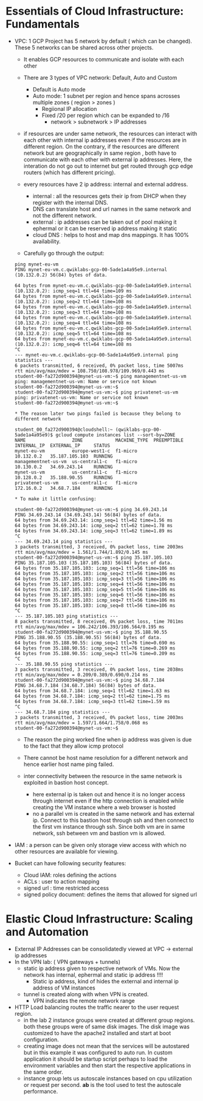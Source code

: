# Essentials of Cloud Infrastructure: Fundamentals
* VPC: 1 GCP Project has 5 network by default ( which can be changed). These 5 networks can be shared across other projects.
  * It enables GCP resources to communicate and isolate with each other
  * There are 3 types of VPC network: Default, Auto and Custom
     * Default is Auto mode
     * Auto mode: 1 subnet per region and hence spans acrosses multiple zones ( region > zones )
         * Regiional IP allocation
         * Fixed /20 per region which can be expanded to /16
            * network > subnetwork > IP addresses
            
  * if resources are under same network, the resources can interact with each other with internal ip addresses even if the resources are in different region. On the contrary, if the resources are different network but are geographically in same region , both have to communicate with each other with external ip addresses. Here, the interation do not go out to internet but get routed through gcp edge routers (which has different pricing). 
  * every resources have 2 ip address: internal and external address.
      * internal : all the resources gets their ip from DHCP when they register with the internal DNS.
      * DNS can translate host and url names in the same network and not the different network.
      * external : ip addresses can be taken out of pool making it ephermal or it can be reserved ip address making it static
      * cloud DNS : helps to host and map dns mappings. It has 100% availability.
  
  
  * Carefully go through the output:
   ```
   ping mynet-eu-vm
   PING mynet-eu-vm.c.qwiklabs-gcp-00-5ade1a4a95e9.internal (10.132.0.2) 56(84) bytes of data.

   64 bytes from mynet-eu-vm.c.qwiklabs-gcp-00-5ade1a4a95e9.internal (10.132.0.2): icmp_seq=1 ttl=64 time=109 ms
   64 bytes from mynet-eu-vm.c.qwiklabs-gcp-00-5ade1a4a95e9.internal (10.132.0.2): icmp_seq=2 ttl=64 time=108 ms
   64 bytes from mynet-eu-vm.c.qwiklabs-gcp-00-5ade1a4a95e9.internal (10.132.0.2): icmp_seq=3 ttl=64 time=108 ms
   64 bytes from mynet-eu-vm.c.qwiklabs-gcp-00-5ade1a4a95e9.internal (10.132.0.2): icmp_seq=4 ttl=64 time=108 ms
   64 bytes from mynet-eu-vm.c.qwiklabs-gcp-00-5ade1a4a95e9.internal (10.132.0.2): icmp_seq=5 ttl=64 time=108 ms
   64 bytes from mynet-eu-vm.c.qwiklabs-gcp-00-5ade1a4a95e9.internal (10.132.0.2): icmp_seq=6 ttl=64 time=108 ms
   ^C
   --- mynet-eu-vm.c.qwiklabs-gcp-00-5ade1a4a95e9.internal ping statistics ---
   6 packets transmitted, 6 received, 0% packet loss, time 5007ms
   rtt min/avg/max/mdev = 108.750/108.978/109.969/0.443 ms
   student-00-fa272d900394@mynet-us-vm:~$ ping managementnet-us-vm
   ping: managementnet-us-vm: Name or service not known
   student-00-fa272d900394@mynet-us-vm:~$ 
   student-00-fa272d900394@mynet-us-vm:~$ ping privatenet-us-vm
   ping: privatenet-us-vm: Name or service not known
   student-00-fa272d900394@mynet-us-vm:~$ 
   ```
         
      * The reason later two pings failed is because they belong to different network
      
    ```
    student_00_fa272d900394@cloudshell:~ (qwiklabs-gcp-00-5ade1a4a95e9)$ gcloud compute instances list --sort-by=ZONE
    NAME                 ZONE            MACHINE_TYPE  PREEMPTIBLE  INTERNAL_IP  EXTERNAL_IP     STATUS
    mynet-eu-vm          europe-west1-c  f1-micro                   10.132.0.2   35.187.105.103  RUNNING
    managementnet-us-vm  us-central1-c   f1-micro                   10.130.0.2   34.69.243.14    RUNNING
    mynet-us-vm          us-central1-c   f1-micro                   10.128.0.2   35.188.90.55    RUNNING
    privatenet-us-vm     us-central1-c   f1-micro                   172.16.0.2   34.68.7.184     RUNNING
    ```
      * To make it little confusing:
   ```
   student-00-fa272d900394@mynet-us-vm:~$ ping 34.69.243.14
   PING 34.69.243.14 (34.69.243.14) 56(84) bytes of data.
   64 bytes from 34.69.243.14: icmp_seq=1 ttl=62 time=1.56 ms
   64 bytes from 34.69.243.14: icmp_seq=2 ttl=62 time=1.78 ms
   64 bytes from 34.69.243.14: icmp_seq=3 ttl=62 time=1.89 ms
   ^C
   --- 34.69.243.14 ping statistics ---
   3 packets transmitted, 3 received, 0% packet loss, time 2003ms
   rtt min/avg/max/mdev = 1.561/1.744/1.892/0.145 ms
   student-00-fa272d900394@mynet-us-vm:~$ ping 35.187.105.103
   PING 35.187.105.103 (35.187.105.103) 56(84) bytes of data.
   64 bytes from 35.187.105.103: icmp_seq=1 ttl=56 time=106 ms
   64 bytes from 35.187.105.103: icmp_seq=2 ttl=56 time=106 ms
   64 bytes from 35.187.105.103: icmp_seq=3 ttl=56 time=106 ms
   64 bytes from 35.187.105.103: icmp_seq=4 ttl=56 time=106 ms
   64 bytes from 35.187.105.103: icmp_seq=5 ttl=56 time=106 ms
   64 bytes from 35.187.105.103: icmp_seq=6 ttl=56 time=106 ms
   64 bytes from 35.187.105.103: icmp_seq=7 ttl=56 time=106 ms
   64 bytes from 35.187.105.103: icmp_seq=8 ttl=56 time=106 ms
   ^C
   --- 35.187.105.103 ping statistics ---
   8 packets transmitted, 8 received, 0% packet loss, time 7011ms
   rtt min/avg/max/mdev = 106.242/106.393/106.564/0.195 ms
   student-00-fa272d900394@mynet-us-vm:~$ ping 35.188.90.55
   PING 35.188.90.55 (35.188.90.55) 56(84) bytes of data.
   64 bytes from 35.188.90.55: icmp_seq=1 ttl=76 time=0.690 ms
   64 bytes from 35.188.90.55: icmp_seq=2 ttl=76 time=0.269 ms
   64 bytes from 35.188.90.55: icmp_seq=3 ttl=76 time=0.209 ms
   ^C
   --- 35.188.90.55 ping statistics ---
   3 packets transmitted, 3 received, 0% packet loss, time 2038ms
   rtt min/avg/max/mdev = 0.209/0.389/0.690/0.214 ms
   student-00-fa272d900394@mynet-us-vm:~$ ping 34.68.7.184
   PING 34.68.7.184 (34.68.7.184) 56(84) bytes of data.
   64 bytes from 34.68.7.184: icmp_seq=1 ttl=62 time=1.63 ms
   64 bytes from 34.68.7.184: icmp_seq=2 ttl=62 time=1.75 ms
   64 bytes from 34.68.7.184: icmp_seq=3 ttl=62 time=1.59 ms
   ^C
   --- 34.68.7.184 ping statistics ---
   3 packets transmitted, 3 received, 0% packet loss, time 2003ms
   rtt min/avg/max/mdev = 1.597/1.664/1.758/0.068 ms
   student-00-fa272d900394@mynet-us-vm:~$ 
   ```
     * The reason the ping worked fine when ip address was given is due to the fact that they allow icmp protocol
     * There cannot be host name resolution for a different network and hence earlier host name ping failed.
     
     * inter connectivity between the resource in the same network is exploited in bastion host concept.
        * here external ip is taken out and hence it is no longer access through internet even if the http connection is enabled while creating the VM instance where a web browser is hosted
        * no a parallel vm is created in the same network and has external ip. Connect to this bastion host through ssh and then connect to the first vm instance through ssh. Since both vm are in same network, ssh between vm and bastion vm is allowed.
        
* IAM : a person can be given only storage view access with which no other resources are available for viewing.

* Bucket can have following security features:
  * Cloud IAM: roles defining the actions
  * ACLs : user to action mapping
  * signed url : time restricted access
  * signed policy document: defines the items that allowed for signed url

# Elastic Cloud Infrastructure: Scaling and Automation
* External IP Addresses can be consolidatedly viewed at VPC -> external ip addresses
* In the VPN lab: ( VPN gateways + tunnels)
   * static ip address given to respective network of VMs. Now the network has internal, ephermal and static ip address !!!!
     *  Static ip address, kind of hides the external and internal ip address of VM instances
   * tunnel is created along with when VPN is created.
      * VPN indicates the remote network range
* HTTP Load balancing routes the traffic nearer to the user request region.
   * in the lab 2 instance groups were created at different group regions. both these groups were of same disk images. The disk image was customized to have the apache2 installed and start at boot configuration.
   * creating image does not mean that the services will be autostared but in this example it was configured to auto run. In custom application it should be startup script perhaps to load the environment variables and then start the respective applications in the same order.
   * instance group lets us autoscale instances based on cpu utilization or request per second. **ab** is the tool used to test the autoscale performance.
